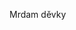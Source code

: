 Mrdam děvky
<!---
Hnzik69/Hnzik69 is a ✨ special ✨ repository because its `README.md` (this file) appears on your GitHub profile.
You can click the Preview link to take a look at your changes.
--->
